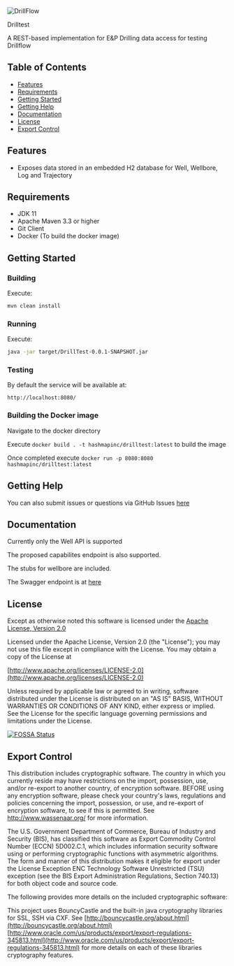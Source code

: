 <img src="https://s3.us-east-2.amazonaws.com/hm-witsml-server/drillFlowLogo.png" alt="DrillFlow"/>

Drilltest

A REST-based implementation for E&P Drilling data access for testing Drillflow

## Table of Contents
-   [Features](#features)
-   [Requirements](#requirements)
-   [Getting Started](#getting-started)
-   [Getting Help](#getting-help)
-   [Documentation](#documentation)
-   [License](#license)
-   [Export Control](#export-control)

## Features

-   Exposes data stored in an embedded H2 database for Well, Wellbore, Log and Trajectory

## Requirements

-   JDK 11 
-   Apache Maven 3.3 or higher
-   Git Client
-   Docker (To build the docker image)

## Getting Started

### Building

Execute:

```bash
mvn clean install
```

### Running

Execute:

```bash
java -jar target/DrillTest-0.0.1-SNAPSHOT.jar
```

### Testing

By default the service will be available at:

`http://localhost:8080/`

### Building the Docker image

Navigate to the docker directory

Execute `docker build . -t hashmapinc/drilltest:latest` to build the image

Once completed execute `docker run -p 8080:8080 hashmapinc/drilltest:latest` 

## Getting Help
You can also submit issues or questions via GitHub Issues [here](https://github.com/hashmapinc/DrillTest/issues)

## Documentation

Currently only the Well API is supported

The proposed capabilites endpoint is also supported.

The stubs for wellbore are included.

The Swagger endpoint is at [here](http://localhost:8080/swagger-ui.html)

## License

Except as otherwise noted this software is licensed under the
[Apache License, Version 2.0](http://www.apache.org/licenses/LICENSE-2.0.html)

Licensed under the Apache License, Version 2.0 (the "License");
you may not use this file except in compliance with the License.
You may obtain a copy of the License at

  [http://www.apache.org/licenses/LICENSE-2.0](http://www.apache.org/licenses/LICENSE-2.0)

Unless required by applicable law or agreed to in writing, software
distributed under the License is distributed on an "AS IS" BASIS,
WITHOUT WARRANTIES OR CONDITIONS OF ANY KIND, either express or implied.
See the License for the specific language governing permissions and
limitations under the License.

[![FOSSA Status](https://app.fossa.io/api/projects/git%2Bgithub.com%2Fhashmapinc%2FDrillflow.svg?type=large)](https://app.fossa.io/projects/git%2Bgithub.com%2Fhashmapinc%2FDrillflow?ref=badge_large)

## Export Control

This distribution includes cryptographic software. The country in which you
currently reside may have restrictions on the import, possession, use, and/or
re-export to another country, of encryption software. BEFORE using any
encryption software, please check your country's laws, regulations and
policies concerning the import, possession, or use, and re-export of encryption
software, to see if this is permitted. See <http://www.wassenaar.org/> for more
information.

The U.S. Government Department of Commerce, Bureau of Industry and Security
(BIS), has classified this software as Export Commodity Control Number (ECCN)
5D002.C.1, which includes information security software using or performing
cryptographic functions with asymmetric algorithms. The form and manner of this
distribution makes it eligible for export under the
License Exception ENC Technology Software Unrestricted (TSU) exception (see the
BIS Export Administration Regulations, Section 740.13) for both object code and
source code.

The following provides more details on the included cryptographic software:

This project uses BouncyCastle and the built-in
java cryptography libraries for SSL, SSH via CXF. See
[http://bouncycastle.org/about.html](http://bouncycastle.org/about.html)
[http://www.oracle.com/us/products/export/export-regulations-345813.html](http://www.oracle.com/us/products/export/export-regulations-345813.html)
for more details on each of these libraries cryptography features.
